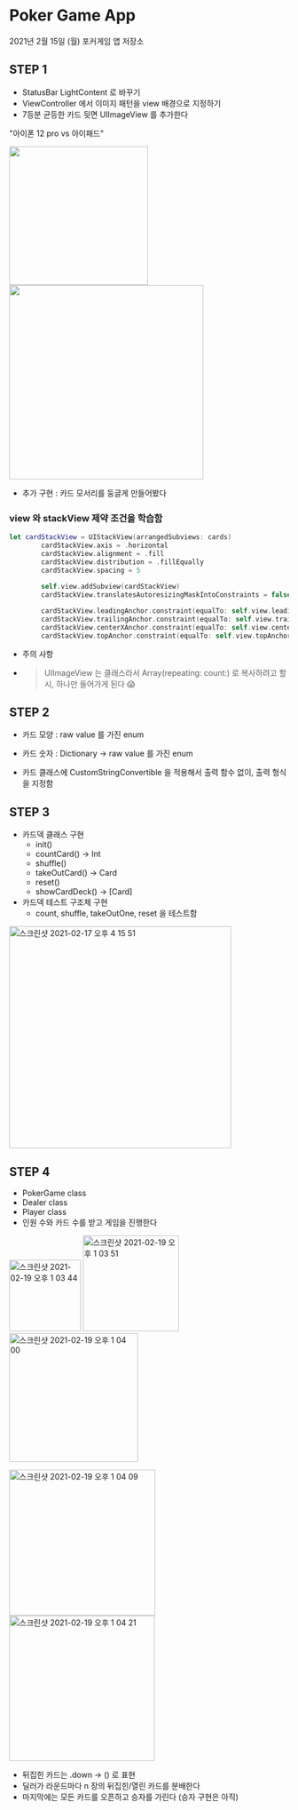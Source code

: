 # Poker Game App

2021년 2월 15일 (월)
포커게임 앱 저장소


## STEP 1

- StatusBar LightContent 로 바꾸기
- ViewController 에서 이미지 패턴을 view 배경으로 지정하기
- 7등분 균등한 카드 뒷면 UIImageView 를 추가한다

"아이폰 12 pro     vs     아이패드"

<img src = "https://user-images.githubusercontent.com/73650994/107914474-dcd27880-6fa5-11eb-94ec-f52d886ab335.png" width = "250">         <img src = "https://user-images.githubusercontent.com/73650994/107914461-d512d400-6fa5-11eb-927b-ac9cfa1c336d.png" width = "350">

- 추가 구현 : 카드 모서리를 둥글게 만들어봤다

### view 와 stackView 제약 조건을 학습함

```swift
let cardStackView = UIStackView(arrangedSubviews: cards)
        cardStackView.axis = .horizontal
        cardStackView.alignment = .fill
        cardStackView.distribution = .fillEqually
        cardStackView.spacing = 5
        
        self.view.addSubview(cardStackView)
        cardStackView.translatesAutoresizingMaskIntoConstraints = false

        cardStackView.leadingAnchor.constraint(equalTo: self.view.leadingAnchor, constant: 15).isActive = true
        cardStackView.trailingAnchor.constraint(equalTo: self.view.trailingAnchor, constant: -15).isActive = true
        cardStackView.centerXAnchor.constraint(equalTo: self.view.centerXAnchor).isActive = true
        cardStackView.topAnchor.constraint(equalTo: self.view.topAnchor, constant: 40).isActive = true

```

- 주의 사항

- > UIImageView 는 클래스라서 Array(repeating: count:) 로 복사하려고 할 시, 하나만 들어가게 된다 😱





## STEP 2

- 카드 모양 :  raw value 를 가진 enum
- 카드 숫자 :  Dictionary -> raw value 를 가진 enum 

- 카드 클래스에 CustomStringConvertible 을 적용해서 출력 함수 없이, 출력 형식을 지정함







## STEP 3

- 카드덱 클래스 구현
  - init()
  - countCard() → Int
  - shuffle()
  - takeOutCard() → Card
  - reset()
  - showCardDeck() → [Card]
- 카드덱 테스트 구조체 구현
  - count, shuffle, takeOutOne, reset 을 테스트함

<img width="400" alt="스크린샷 2021-02-17 오후 4 15 51" src="https://user-images.githubusercontent.com/73650994/108169979-d6c2d000-713c-11eb-8528-02010105525c.png">



## STEP 4

- PokerGame class
- Dealer class
- Player class
- 인원 수와 카드 수를 받고 게임을 진행한다

<img width="129" alt="스크린샷 2021-02-19 오후 1 03 44" src="https://user-images.githubusercontent.com/73650994/108456286-52df2400-72b3-11eb-9e58-5a5ae90c7439.png"> <img width="173" alt="스크린샷 2021-02-19 오후 1 03 51" src="https://user-images.githubusercontent.com/73650994/108456297-58d50500-72b3-11eb-8368-aa6dce174958.png"> <img width="232" alt="스크린샷 2021-02-19 오후 1 04 00" src="https://user-images.githubusercontent.com/73650994/108456296-57a3d800-72b3-11eb-906b-b1aa3dd34908.png">

<img width="263" alt="스크린샷 2021-02-19 오후 1 04 09" src="https://user-images.githubusercontent.com/73650994/108456293-5672ab00-72b3-11eb-908f-2d04bf302042.png"> <img width="262" alt="스크린샷 2021-02-19 오후 1 04 21" src="https://user-images.githubusercontent.com/73650994/108456289-55417e00-72b3-11eb-8981-ea1e963ef949.png">

- 뒤집힌 카드는 .down → () 로 표현
- 딜러가 라운드마다 n 장의 뒤집힌/열린 카드를 분배한다
- 마지막에는 모든 카드를 오픈하고 승자를 가린다 (승자 구현은 아직)

